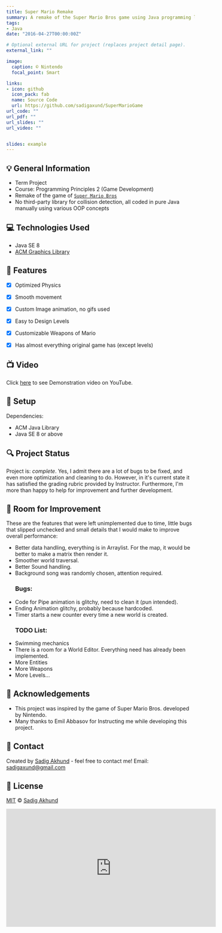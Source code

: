 ```yaml
---
title: Super Mario Remake
summary: A remake of the Super Mario Bros game using Java programming language.
tags:
- Java
date: "2016-04-27T00:00:00Z"

# Optional external URL for project (replaces project detail page).
external_link: ""

image:
  caption: © Nintendo
  focal_point: Smart

links:
- icon: github
  icon_pack: fab
  name: Source Code
  url: https://github.com/sadigaxund/SuperMarioGame
url_code: ""
url_pdf: ""
url_slides: ""
url_video: ""


slides: example
---
```


## :bulb: General Information
- Term Project
- Course: Programming Principles 2 (Game Development)
- Remake of the game of <a href="https://en.wikipedia.org/wiki/Super_Mario_Bros." target="_blank">`Super Mario Bros`</a>
- No third-party library for collision detection, all coded in pure Java manually using various OOP concepts


## :computer: Technologies Used
- Java SE 8
- <a href="https://cs.stanford.edu/people/eroberts/jtf/javadoc/student/" >ACM Graphics Library</a>


## :game_die: Features
- [x] Optimized Physics
- [x] Smooth movement
- [x] Custom Image animation, no gifs used
- [x] Easy to Design Levels
- [x] Customizable Weapons of Mario
- [x] Has almost everything original game has (except levels)


## :tv: Video
Click <a href="https://www.youtube.com/watch?v=L7nJP7ndM3I" target="_blank">here</a> to see Demonstration video on YouTube.


## :wrench: Setup
Dependencies: 
  - ACM Java Library
  - Java SE 8 or above 



## :mag: Project Status
Project is: _complete_. 
Yes, I admit there are a lot of bugs to be fixed, and even more optimization and cleaning to do. However, in it's current state it has satisfied the grading rubric provided by Instructor. Furthermore, I'm more than happy to help for improvement and further development.


## :dart: Room for Improvement
These are the features that were left unimplemented due to time, little bugs that slipped unchecked and small details that I would make to improve overall performance:
  - Better data handling, everything is in Arraylist. For the map, it would be better to make a matrix then render it.
  - Smoother world traversal.
  - Better Sound handling.
  - Background song was randomly chosen, attention required.
  <br><h3>Bugs:</h3>
  - Code for Pipe animation is glitchy, need to clean it (pun intended).
  - Ending Animation glitchy, probably because hardcoded.
  - Timer starts a new counter every time a new world is created.
  <br><h3>TODO List:</h3> 
  - Swimming mechanics
  - There is a room for a World Editor. Everything need has already been implemented.
  - More Entities
  - More Weapons
  - More Levels...


## :page_with_curl: Acknowledgements
- This project was inspired by the game of Super Mario Bros. developed by Nintendo. 
- Many thanks to Emil Abbasov for Instructing me while developing this project.


## :email: Contact
Created by [Sadig Akhund](https://github.com/sadigaxund) - feel free to contact me!
Email: sadigaxund@gmail.com


## :scroll: License

[MIT][license] © [Sadig Akhund][profile]


[license]: https://github.com/sadigaxund/SuperMarioGame/blob/master/LICENSE
[profile]: https://github.com/sadigaxund

<iframe width="560" height="315" src="https://www.youtube.com/embed/L7nJP7ndM3I" title="YouTube video player" frameborder="0" allow="accelerometer; autoplay; clipboard-write; encrypted-media; gyroscope; picture-in-picture" allowfullscreen></iframe>